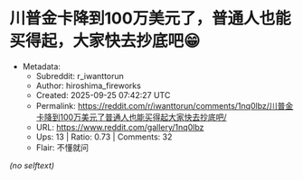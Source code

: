 # 川普金卡降到100万美元了，普通人也能买得起，大家快去抄底吧😁

- Metadata:
  - Subreddit: r_iwanttorun
  - Author: hiroshima_fireworks
  - Created: 2025-09-25 07:42:27 UTC
  - Permalink: https://reddit.com/r/iwanttorun/comments/1nq0lbz/川普金卡降到100万美元了普通人也能买得起大家快去抄底吧/
  - URL: https://www.reddit.com/gallery/1nq0lbz
  - Ups: 13 | Ratio: 0.73 | Comments: 32
  - Flair: 不懂就问

_(no selftext)_
